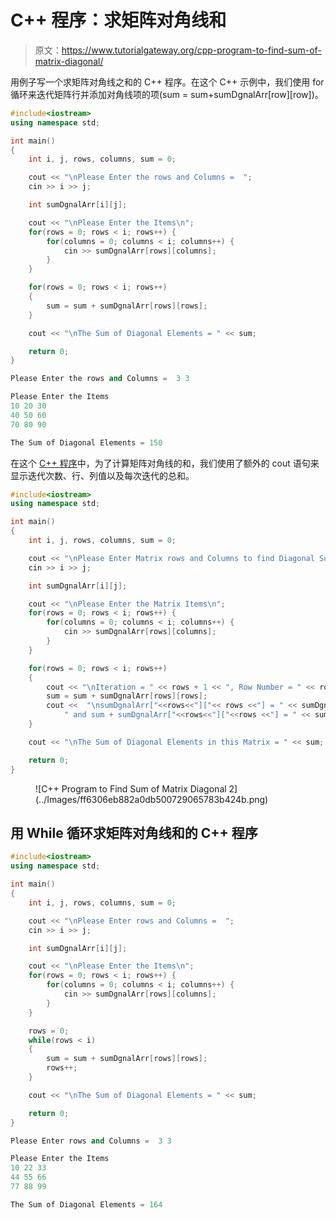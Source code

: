 # C++ 程序：求矩阵对角线和

> 原文：<https://www.tutorialgateway.org/cpp-program-to-find-sum-of-matrix-diagonal/>

用例子写一个求矩阵对角线之和的 C++ 程序。在这个 C++ 示例中，我们使用 for 循环来迭代矩阵行并添加对角线项的项(sum = sum+sumDgnalArr[row][row])。

```cpp
#include<iostream>
using namespace std;

int main()
{
	int i, j, rows, columns, sum = 0;

	cout << "\nPlease Enter the rows and Columns =  ";
	cin >> i >> j;

	int sumDgnalArr[i][j];

	cout << "\nPlease Enter the Items\n";
	for(rows = 0; rows < i; rows++)	{
		for(columns = 0; columns < i; columns++) {
			cin >> sumDgnalArr[rows][columns];
		}		
	}

 	for(rows = 0; rows < i; rows++)
  	{
  		sum = sum + sumDgnalArr[rows][rows];
  	}

  	cout << "\nThe Sum of Diagonal Elements = " << sum;

 	return 0;
}
```

```cpp
Please Enter the rows and Columns =  3 3

Please Enter the Items
10 20 30
40 50 60
70 80 90

The Sum of Diagonal Elements = 150
```

在这个 [C++ 程序](https://www.tutorialgateway.org/cpp-programs/)中，为了计算矩阵对角线的和，我们使用了额外的 cout 语句来显示迭代次数、行、列值以及每次迭代的总和。

```cpp
#include<iostream>
using namespace std;

int main()
{
	int i, j, rows, columns, sum = 0;

	cout << "\nPlease Enter Matrix rows and Columns to find Diagonal Sum =  ";
	cin >> i >> j;

	int sumDgnalArr[i][j];

	cout << "\nPlease Enter the Matrix Items\n";
	for(rows = 0; rows < i; rows++)	{
		for(columns = 0; columns < i; columns++) {
			cin >> sumDgnalArr[rows][columns];
		}		
	}

 	for(rows = 0; rows < i; rows++)
  	{
  		cout << "\nIteration = " << rows + 1 << ", Row Number = " << rows << " and Sum = " << sum;
  		sum = sum + sumDgnalArr[rows][rows]; 		
		cout <<  "\nsumDgnalArr["<<rows<<"]["<< rows <<"] = " << sumDgnalArr[rows][rows] << 
			" and sum + sumDgnalArr["<<rows<<"]["<<rows <<"] = " << sum << endl;
  	}

  	cout << "\nThe Sum of Diagonal Elements in this Matrix = " << sum;

 	return 0;
}
```

<figure class="wp-block-image size-large">![C++ Program to Find Sum of Matrix Diagonal 2](../Images/ff6306eb882a0db500729065783b424b.png)</figure>

## 用 While 循环求矩阵对角线和的 C++ 程序

```cpp
#include<iostream>
using namespace std;

int main()
{
	int i, j, rows, columns, sum = 0;

	cout << "\nPlease Enter rows and Columns =  ";
	cin >> i >> j;

	int sumDgnalArr[i][j];

	cout << "\nPlease Enter the Items\n";
	for(rows = 0; rows < i; rows++)	{
		for(columns = 0; columns < i; columns++) {
			cin >> sumDgnalArr[rows][columns];
		}		
	}

 	rows = 0; 
	while(rows < i)
  	{
  		sum = sum + sumDgnalArr[rows][rows];
  		rows++;
  	}

  	cout << "\nThe Sum of Diagonal Elements = " << sum;

 	return 0;
}
```

```cpp
Please Enter rows and Columns =  3 3

Please Enter the Items
10 22 33
44 55 66
77 88 99

The Sum of Diagonal Elements = 164
```